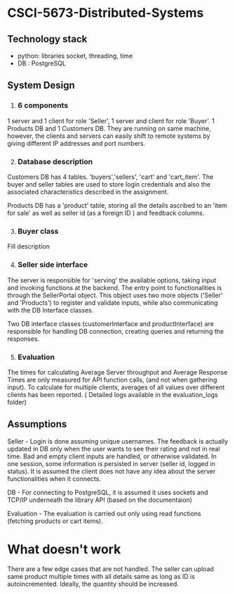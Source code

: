 # CSCI-5673-Distributed-Systems

## Technology stack
- python: libraries socket, threading, time
- DB : PostgreSQL

## System Design

1. ### 6 components

1 server and 1 client for role 'Seller', 1 server and client for role 'Buyer'. 1 Products DB and 1 Customers DB. They are running on same machine, however, the clients and servers can easily shift to remote systems by giving different IP addresses and port numbers.

2. ### Database description

Customers DB has 4 tables. 'buyers','sellers', 'cart' and 'cart_item'. The buyer and seller tables are used to store login credentials and also the associated characteristics described in the assignment.

Products DB has a 'product' table, storing all the details ascribed to an 'item for sale' as well as seller id (as a foreign ID ) and feedback columns.

3. ### Buyer class
Fill description

4. ### Seller side interface

The server is responsible for 'serving' the available options, taking input and invoking functions at the backend. The entry point to functionalities is through the SellerPortal object. This object uses two more objects ('Seller' and 'Products') to register and validate inputs, while also communicating with the DB Interface classes.

Two DB interface classes (customerInterface and productInterface) are responsible for handling DB connection, creating queries and returning the responses.

5. ### Evaluation

The times for calculating Average Server throughput and Average Response Times are only measured for API function calls, (and not when gathering input). To calculate for multiple clients, averages of all values over different clients has been reported. ( Detailed logs available in the evaluation_logs folder)

## Assumptions

Seller - Login is done assuming unique usernames. The feedback is actually updated in DB only when the user wants to see their rating and not in real time. Bad and empty client inputs are handled, or otherwise validated. In one session, some information is persisted in server (seller id, logged in status). It is assumed the client does not have any idea about the server functionalities when it connects.

DB - For connecting to PostgreSQL, it is assumed it uses sockets and TCP/IP underneath the library API (based on the documentaion)

Evaluation - The evaluation is carried out only using read functions (fetching products or cart items). 


# What doesn't work
There are a few edge cases that are not handled. The seller can upload same product multiple times with all details same as long as ID is autoincremented. Ideally, the quantity should be increased. 
